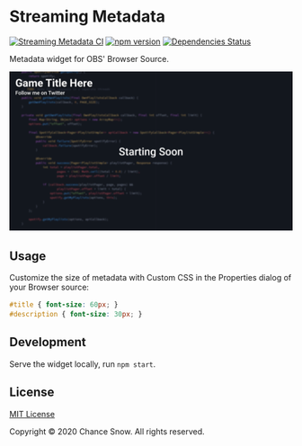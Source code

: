# Streaming Metadata

[![Streaming Metadata CI](https://github.com/chances/streaming-metadata/workflows/Streaming%20Metadata%20CI/badge.svg)](https://github.com/chances/streaming-metadata/actions)
[![npm version](https://badge.fury.io/js/streaming-metadata.svg)](https://www.npmjs.com/package/streaming-metadata)
[![Dependencies Status](https://david-dm.org/chances/streaming-metadata/dev-status.svg)](https://david-dm.org/chances/streaming-metadata?type=dev)

Metadata widget for OBS' Browser Source.

![screenshot](https://github.com/chances/streaming-metadata/blob/master/media/example.png?raw=true)

## Usage

Customize the size of metadata with Custom CSS in the Properties dialog of your Browser source:

```css
#title { font-size: 60px; }
#description { font-size: 30px; }
```

## Development

Serve the widget locally, run `npm start`.

## License

[MIT License](http://opensource.org/licenses/MIT)

Copyright &copy; 2020 Chance Snow. All rights reserved.
